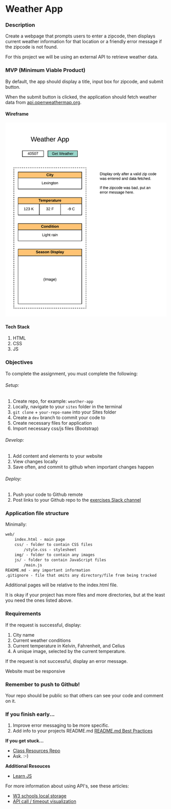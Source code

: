 # Weather App

### Description

Create a webpage that prompts users to enter a zipcode, then displays current weather information for that location or a friendly error message if the zipcode is not found.

For this project we will be using an external API to retrieve weather data.

### MVP (Minimum Viable Product)

By default, the app should display a title, input box for zipcode, and submit button.

When the submit button is clicked, the application should fetch weather data from [api.openweathermap.org](api.openweathermap.org).

#### Wireframe

![weather-app.png](docs/weather-app.png)

#### Tech Stack

1. HTML
2. CSS
3. JS

### Objectives

To complete the assignment, you must complete the following:

###### Setup:

1. Create repo, for example: `weather-app`
2. Locally, navigate to your `sites` folder in the terminal
3. `git clone` + `your-repo-name` into your Sites folder
4. Create a `dev` branch to commit your code to
5. Create necessary files for application
6. Import necessary css/js files (Bootstrap)

###### Develop:

1. Add content and elements to your website
2. View changes locally
3. Save often, and commit to github when important changes happen

###### Deploy:

1. Push your code to Github remote
2. Post links to your Github repo to the [exercises Slack channel](https://bootcamp-s19.slack.com/messages/CGD9QUH6E/)

### Application file structure

Minimally:

```
web/
    index.html - main page
    css/ - folder to contain CSS files
        /style.css - stylesheet
    img/ - folder to contain any images
    js/ - folder to contain JavaScript files
        /main.js
README.md - any important information
.gitignore - file that omits any directory/file from being tracked
```

Additional pages will be relative to the index.html file.

It is okay if your project has more files and more directories, but at the least you need the ones listed above.

### Requirements

If the request is successful, display:

1. City name
2. Current weather conditions
3. Current temperature in Kelvin, Fahrenheit, and Celius
4. A unique image, selected by the current temperature.

If the request is not successful, display an error message.

Website must be responsive

### Remember to push to Github!

Your repo should be public so that others can see your code and comment on it.

### If you finish early...

1. Improve error messaging to be more specific.
2. Add info to your projects README.md [README.md Best Practices](https://gist.github.com/PurpleBooth/109311bb0361f32d87a2)

**If you get stuck...**

- [Class Resources Repo](https://github.com/bootcamp-students/Resources)
- Ask. :-)

**Additional Resouces**

- [Learn JS](https://www.w3schools.com/js/)

For more information about using API's, see these articles:

- [W3 schools local storage](https://www.w3schools.com/html/html5_webstorage.asp)
- [API call / timeout visualization](http://latentflip.com/loupe/?code=JC5vbignYnV0dG9uJywgJ2NsaWNrJywgZnVuY3Rpb24gb25DbGljaygpIHsKICAgIHNldFRpbWVvdXQoZnVuY3Rpb24gdGltZXIoKSB7CiAgICAgICAgY29uc29sZS5sb2coJ1lvdSBjbGlja2VkIHRoZSBidXR0b24hJyk7ICAgIAogICAgfSwgMjAwMCk7Cn0pOwoKY29uc29sZS5sb2coIkhpISIpOwoKc2V0VGltZW91dChmdW5jdGlvbiB0aW1lb3V0KCkgewogICAgY29uc29sZS5sb2coIkNsaWNrIHRoZSBidXR0b24hIik7Cn0sIDUwMDApOwoKY29uc29sZS5sb2coIldlbGNvbWUgdG8gbG91cGUuIik7!!!PGJ1dHRvbj5DbGljayBtZSE8L2J1dHRvbj4%3D)

